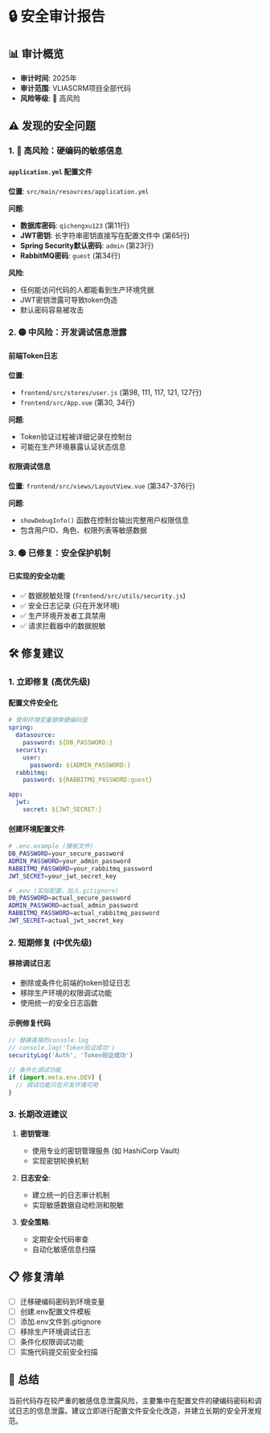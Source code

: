 # 🔒 安全审计报告

## 📊 审计概览
- **审计时间**: 2025年
- **审计范围**: VLIASCRM项目全部代码
- **风险等级**: 🔴 高风险

## ⚠️ 发现的安全问题

### 1. 🔴 高风险：硬编码的敏感信息

#### `application.yml` 配置文件
**位置**: `src/main/resources/application.yml`

**问题**:
- **数据库密码**: `qichengxu123` (第11行)
- **JWT密钥**: 长字符串密钥直接写在配置文件中 (第65行)
- **Spring Security默认密码**: `admin` (第23行)
- **RabbitMQ密码**: `guest` (第34行)

**风险**: 
- 任何能访问代码的人都能看到生产环境凭据
- JWT密钥泄露可导致token伪造
- 默认密码容易被攻击

### 2. 🟡 中风险：开发调试信息泄露

#### 前端Token日志
**位置**: 
- `frontend/src/stores/user.js` (第98, 111, 117, 121, 127行)
- `frontend/src/App.vue` (第30, 34行)

**问题**:
- Token验证过程被详细记录在控制台
- 可能在生产环境暴露认证状态信息

#### 权限调试信息
**位置**: `frontend/src/views/LayoutView.vue` (第347-376行)

**问题**:
- `showDebugInfo()` 函数在控制台输出完整用户权限信息
- 包含用户ID、角色、权限列表等敏感数据

### 3. 🟢 已修复：安全保护机制

#### 已实现的安全功能
- ✅ 数据脱敏处理 (`frontend/src/utils/security.js`)
- ✅ 安全日志记录 (只在开发环境)
- ✅ 生产环境开发者工具禁用
- ✅ 请求拦截器中的数据脱敏

## 🛠️ 修复建议

### 1. 立即修复 (高优先级)

#### 配置文件安全化
```yaml
# 使用环境变量替换硬编码值
spring:
  datasource:
    password: ${DB_PASSWORD:}
  security:
    user:
      password: ${ADMIN_PASSWORD:}
  rabbitmq:
    password: ${RABBITMQ_PASSWORD:guest}

app:
  jwt:
    secret: ${JWT_SECRET:}
```

#### 创建环境配置文件
```bash
# .env.example (模板文件)
DB_PASSWORD=your_secure_password
ADMIN_PASSWORD=your_admin_password
RABBITMQ_PASSWORD=your_rabbitmq_password
JWT_SECRET=your_jwt_secret_key

# .env (实际配置，加入.gitignore)
DB_PASSWORD=actual_secure_password
ADMIN_PASSWORD=actual_admin_password
RABBITMQ_PASSWORD=actual_rabbitmq_password
JWT_SECRET=actual_jwt_secret_key
```

### 2. 短期修复 (中优先级)

#### 移除调试日志
- 删除或条件化前端的token验证日志
- 移除生产环境的权限调试功能
- 使用统一的安全日志函数

#### 示例修复代码
```javascript
// 替换直接的console.log
// console.log('Token验证成功')
securityLog('Auth', 'Token验证成功')

// 条件化调试功能
if (import.meta.env.DEV) {
  // 调试功能只在开发环境可用
}
```

### 3. 长期改进建议

1. **密钥管理**:
   - 使用专业的密钥管理服务 (如 HashiCorp Vault)
   - 实现密钥轮换机制

2. **日志安全**:
   - 建立统一的日志审计机制
   - 实现敏感数据自动检测和脱敏

3. **安全策略**:
   - 定期安全代码审查
   - 自动化敏感信息扫描

## 📋 修复清单

- [ ] 迁移硬编码密码到环境变量
- [ ] 创建.env配置文件模板
- [ ] 添加.env文件到.gitignore
- [ ] 移除生产环境调试日志
- [ ] 条件化权限调试功能
- [ ] 实施代码提交前安全扫描

## 🎯 总结

当前代码存在较严重的敏感信息泄露风险，主要集中在配置文件的硬编码密码和调试日志的信息泄露。建议立即进行配置文件安全化改造，并建立长期的安全开发规范。 